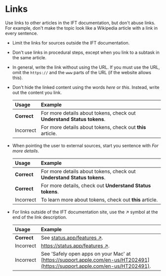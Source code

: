 # Links

Use links to other articles in the IFT documentation, but don't abuse links. For example, don't make the topic look like a Wikipedia article with a link in every sentence.

- Limit the links for sources outside the IFT documentation.
- Don't use links in procedural steps, except when you link to a subtask in the same article.
- In general, write the link without using the URL. If you must use the URL, omit the `https://` and the `www` parts of the URL (if the website allows this).
- Don't hide the linked content using the words _here_ or _this_. Instead, write out the content you link.

    | Usage       | Example                       |
    |:------------|:------------------------------|
    | **Correct** | For more details about tokens, check out **Understand Status tokens**. |
    | Incorrect   | For more details about tokens, check out **this** article. |

- When pointing the user to external sources, start you sentence with *For more details*.

    | Usage       | Example                       |
    |:------------|:------------------------------|
    | **Correct** | For more details about tokens, check out **Understand Status tokens**. |
    | **Correct** | For more details, check out **Understand Status tokens**. |
    | Incorrect   | To learn more about tokens, check out **this** article. |

- For links outside of the IFT documentation site, use the ↗ symbol at the end of the link description.

    | Usage       | Example                       |
    |:------------|:------------------------------|
    | **Correct** | See [status.app/features ↗](https://status.app/features). |
    | Incorrect | [https://status.app/features ↗](https://status.app/features).|
    | Incorrect   | See 'Safely open apps on your Mac' at [https://support.apple.com/en-us/HT202491](https://support.apple.com/en-us/HT202491). |

